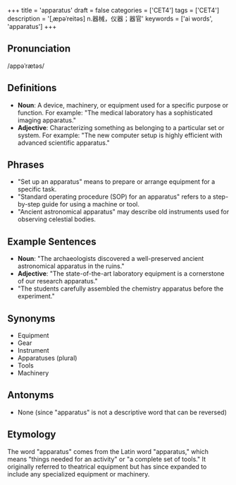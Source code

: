 +++
title = 'apparatus'
draft = false
categories = ['CET4']
tags = ['CET4']
description = '[ˌæpəˈreitəs] n.器械，仪器；器官'
keywords = ['ai words', 'apparatus']
+++

## Pronunciation
/appəˈrætəs/

## Definitions
- **Noun**: A device, machinery, or equipment used for a specific purpose or function. For example: "The medical laboratory has a sophisticated imaging apparatus."
- **Adjective**: Characterizing something as belonging to a particular set or system. For example: "The new computer setup is highly efficient with advanced scientific apparatus."

## Phrases
- "Set up an apparatus" means to prepare or arrange equipment for a specific task.
- "Standard operating procedure (SOP) for an apparatus" refers to a step-by-step guide for using a machine or tool.
- "Ancient astronomical apparatus" may describe old instruments used for observing celestial bodies.

## Example Sentences
- **Noun**: "The archaeologists discovered a well-preserved ancient astronomical apparatus in the ruins."
- **Adjective**: "The state-of-the-art laboratory equipment is a cornerstone of our research apparatus."
- "The students carefully assembled the chemistry apparatus before the experiment."

## Synonyms
- Equipment
- Gear
- Instrument
- Apparatuses (plural)
- Tools
- Machinery

## Antonyms
- None (since "apparatus" is not a descriptive word that can be reversed)

## Etymology
The word "apparatus" comes from the Latin word "apparatus," which means "things needed for an activity" or "a complete set of tools." It originally referred to theatrical equipment but has since expanded to include any specialized equipment or machinery.
